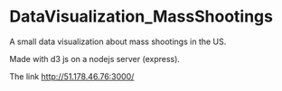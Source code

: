 # DataVisualization_MassShootings

A small data visualization about mass shootings in the US. 

Made with d3 js on a nodejs server (express).

The link http://51.178.46.76:3000/
